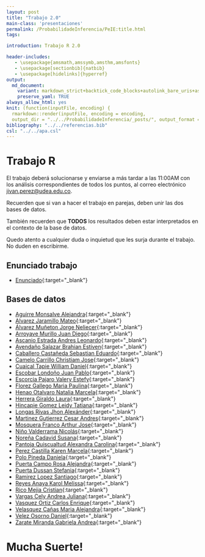 ```yaml
---
layout: post
title: "Trabajo 2.0"
main-class: 'presentaciones'
permalink: /ProbabilidadeInferencia/PeIE:title.html
tags:

introduction: Trabajo R 2.0

header-includes:
   - \usepackage{amsmath,amssymb,amsthm,amsfonts}
   - \usepackage[sectionbib]{natbib}
   - \usepackage[hidelinks]{hyperref}
output:
  md_document:
    variant: markdown_strict+backtick_code_blocks+autolink_bare_uris+ascii_identifiers+tex_math_single_backslash
    preserve_yaml: TRUE
always_allow_html: yes   
knit: (function(inputFile, encoding) {
  rmarkdown::render(inputFile, encoding = encoding,
  output_dir = "../../ProbabilidadeInferencia/_posts/", output_format = "all"  ) })
bibliography: "../../referencias.bib"
csl: "../../apa.csl"
---
```








Trabajo R
=========

El trabajo deberá solucionarse y enviarse a más tardar a las 11:00AM con
los análisis correspondientes de todos los puntos, al correo electrónico
<a target="_blank" href="mailto:jivan.perez@udea.edu.co">
jivan.perez@udea.edu.co</a>.

Recuerden que si van a hacer el trabajo en parejas, deben unir las dos
bases de datos.

También recuerden que **TODOS** los resultados deben estar interpretados
en el contexto de la base de datos.

Quedo atento a cualquier duda o inquietud que les surja durante el
trabajo. No duden en escribirme.

Enunciado trabajo
-----------------

-   [Enunciado](https://github.com/jiperezga/jiperezga.github.io/raw/master/Dataset/Trabajo/TrabajoR2.docx){:target="\_blank"}

Bases de datos
--------------

-   [Aguirre Monsalve
    Alejandra](https://github.com/jiperezga/jiperezga.github.io/raw/master/Dataset/Trabajo/T1020495555.xlsx){:target="\_blank"}
-   [Alvarez Jaramillo
    Mateo](https://github.com/jiperezga/jiperezga.github.io/raw/master/Dataset/Trabajo/T1001420406.xlsx){:target="\_blank"}
-   [Álvarez Muñeton Jorge
    Neliecer](https://github.com/jiperezga/jiperezga.github.io/raw/master/Dataset/Trabajo/T1035233013.xlsx){:target="\_blank"}
-   [Arroyave Murillo Juan
    Diego](https://github.com/jiperezga/jiperezga.github.io/raw/master/Dataset/Trabajo/T1007368680.xlsx){:target="\_blank"}
-   [Ascanio Estrada Andres
    Leonardo](https://github.com/jiperezga/jiperezga.github.io/raw/master/Dataset/Trabajo/T1065894729.xlsx){:target="\_blank"}
-   [Avendaño Salazar Brahian
    Estiven](https://github.com/jiperezga/jiperezga.github.io/raw/master/Dataset/Trabajo/T1152467235.xlsx){:target="\_blank"}
-   [Caballero Castañeda Sebastian
    Eduardo](https://github.com/jiperezga/jiperezga.github.io/raw/master/Dataset/Trabajo/T1010010607.xlsx){:target="\_blank"}
-   [Camelo Carrillo Christiam
    Jose](https://github.com/jiperezga/jiperezga.github.io/raw/master/Dataset/Trabajo/T1007665627.xlsx){:target="\_blank"}
-   [Cuaical Tapie William
    Daniel](https://github.com/jiperezga/jiperezga.github.io/raw/master/Dataset/Trabajo/T1007292685.xlsx){:target="\_blank"}
-   [Escobar Londoño Juan
    Pablo](https://github.com/jiperezga/jiperezga.github.io/raw/master/Dataset/Trabajo/T1000920301.xlsx){:target="\_blank"}
-   [Escorcia Pajaro Valery
    Estefy](https://github.com/jiperezga/jiperezga.github.io/raw/master/Dataset/Trabajo/T1002244380.xlsx){:target="\_blank"}
-   [Florez Gallego Maria
    Paulina](https://github.com/jiperezga/jiperezga.github.io/raw/master/Dataset/Trabajo/T1000549222.xlsx){:target="\_blank"}
-   [Henao Otalvaro Natalia
    Marcela](https://github.com/jiperezga/jiperezga.github.io/raw/master/Dataset/Trabajo/T43463025.xlsx){:target="\_blank"}
-   [Herrera Giraldo
    Laura](https://github.com/jiperezga/jiperezga.github.io/raw/master/Dataset/Trabajo/T1001017464.xlsx){:target="\_blank"}
-   [Hincapie Gomez Leidy
    Tatiana](https://github.com/jiperezga/jiperezga.github.io/raw/master/Dataset/Trabajo/T1010122767.xlsx){:target="\_blank"}
-   [Longas Rivas Jhon
    Alexánder](https://github.com/jiperezga/jiperezga.github.io/raw/master/Dataset/Trabajo/T1193326786.xlsx){:target="\_blank"}
-   [Martinez Gutierrez Cesar
    Andres](https://github.com/jiperezga/jiperezga.github.io/raw/master/Dataset/Trabajo/T1063082773.xlsx){:target="\_blank"}
-   [Mosquera Franco Arthur
    Jose](https://github.com/jiperezga/jiperezga.github.io/raw/master/Dataset/Trabajo/T1003073445.xlsx){:target="\_blank"}
-   [Niño Valderrama
    Nicolás](https://github.com/jiperezga/jiperezga.github.io/raw/master/Dataset/Trabajo/T1017241764.xlsx){:target="\_blank"}
-   [Noreña Cadavid
    Susana](https://github.com/jiperezga/jiperezga.github.io/raw/master/Dataset/Trabajo/T1000748392.xlsx){:target="\_blank"}
-   [Pantoja Quiscualtud Alexandra
    Carolina](https://github.com/jiperezga/jiperezga.github.io/raw/master/Dataset/Trabajo/T1087425594.xlsx){:target="\_blank"}
-   [Perez Castilla Karen
    Marcela](https://github.com/jiperezga/jiperezga.github.io/raw/master/Dataset/Trabajo/T1005605305.xlsx){:target="\_blank"}
-   [Polo Pineda
    Daniela](https://github.com/jiperezga/jiperezga.github.io/raw/master/Dataset/Trabajo/T1000085308.xlsx){:target="\_blank"}
-   [Puerta Campo Rosa
    Alejandra](https://github.com/jiperezga/jiperezga.github.io/raw/master/Dataset/Trabajo/T1002389631.xlsx){:target="\_blank"}
-   [Puerta Dussan
    Stefania](https://github.com/jiperezga/jiperezga.github.io/raw/master/Dataset/Trabajo/T1007286384.xlsx){:target="\_blank"}
-   [Ramirez Lopez
    Santiago](https://github.com/jiperezga/jiperezga.github.io/raw/master/Dataset/Trabajo/T1037669252.xlsx){:target="\_blank"}
-   [Reyes Anaya Karol
    Melissa](https://github.com/jiperezga/jiperezga.github.io/raw/master/Dataset/Trabajo/T1098757410.xlsx){:target="\_blank"}
-   [Rico Mejia
    Cristian](https://github.com/jiperezga/jiperezga.github.io/raw/master/Dataset/Trabajo/T1037654941.xlsx){:target="\_blank"}
-   [Vargas Cely Andrea
    Juliana](https://github.com/jiperezga/jiperezga.github.io/raw/master/Dataset/Trabajo/T1010149009.xlsx){:target="\_blank"}
-   [Vasquez Ortiz Carlos
    Enrique](https://github.com/jiperezga/jiperezga.github.io/raw/master/Dataset/Trabajo/T1003004985.xlsx){:target="\_blank"}
-   [Velasquez Cañas Maria
    Alejandra](https://github.com/jiperezga/jiperezga.github.io/raw/master/Dataset/Trabajo/T1000567192.xlsx){:target="\_blank"}
-   [Velez Osorno
    Daniel](https://github.com/jiperezga/jiperezga.github.io/raw/master/Dataset/Trabajo/T1037667652.xlsx){:target="\_blank"}
-   [Zarate Miranda Gabriela
    Andrea](https://github.com/jiperezga/jiperezga.github.io/raw/master/Dataset/Trabajo/T1017274210.xlsx){:target="\_blank"}

<h1>
Mucha Suerte!
</h1>
